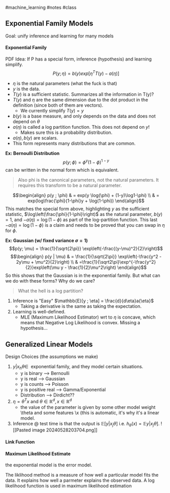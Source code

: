#machine_learning #notes #class 
## Exponential Family Models

Goal: unify inference and learning for many models

#### Exponential Family
PDF Idea: If P has a special form, inference (hypothesis) and learning simplify. 
$$P(y ; \eta) = b(y)exp[\eta^TT(y) - a(\eta)]$$
- $\eta$ is the natural parameters (what the fuck is that)
- $y$ is the data.
- $T(y)$ is a sufficient statistic. Summarizes all the information in T(y)?
- $T(y)$ and $\eta$ are the same dimension due to the dot product in the definition (since both of them are vectors).
	- We currently simplify $T(y) = y$
- $b(y)$ is a base measure, and only depends on the data and does not depend on $\theta$
- $a(\eta)$ is called a log partition function. This does not depend on $y$!
	- Makes sure this is a probability distribution.
- $a(\eta), b(y)$ are scalars. 
- This form represents many distributions that are common.

**Ex: Bernoulli Distribution**
$$p(y ; \phi) = \phi^y(1-\phi)^{1-y}$$
can be written in the normal form which is equivalent. 
>Also phi is the canonical parameters, not the natural parameters. It requires this transform to be a natural parameter.

$$\begin{align} p(y ; \phi) & = exp(y \log(\phi) + (1-y)\log1-\phi) 
\\ & = exp(log\frac{\phi}{1-\phi}y + \log(1-\phi)) \end{align}$$
This matches the special form above, highlighting $y$ as the sufficient statistic, $\log\left(\frac{\phi}{1-\phi}\right)$ as the natural parameter, $b(y) = 1$, and $-a(\eta) = \log(1-\phi)$ as part of the log-partition function.
This last $-a(\eta) = \log(1-\phi)$ is a claim and needs to be proved that you can swap in $\eta$ for $\phi$.

 **Ex: Gaussian (w/ fixed variance $\sigma = 1$)**
$$p(y; \mu) = \frac{1}{\sqrt{2\pi}} \exp\left(-\frac{(y-\mu)^2}{2}\right)$$
$$\begin{align} p(y | \mu) & = \frac{1}{\sqrt{2\pi}} \exp\left(-\frac{y^2 - 2y\mu + \mu^2}{2}\right) \\ 
& =\frac{1}{\sqrt2\pi}\exp^{-\frac{y^2}{2}}exp\left(\mu y - \frac{1}{2}\mu^2\right) \end{align}$$
So this shows that the Gaussian is in the exponential family. But what can we do with these forms? Why do we care?
> What the hell is a log partition?
1. Inference is "Easy" $\mathbb{E}[y ; \eta] = \frac{d}{d\eta}a{\eta}$
	* Taking a derivative is the same as taking the expectation.
2. Learning is well-defined.
	* MLE (Maximum Likelihood Estimator) wrt to $\eta$ is concave, which means that Negative Log Likelihood is convex.
Missing a hypothesis...

## Generalized Linear Models
Design Choices (the assumptions we make)
1) $y | x_h\theta \in~$ exponential family, and they model certain situations.
	- y is binary --> Bernoulli
	- y is real --> Gaussian
	- y is counts --> Poisson
	- y is positive real --> Gamma/Exponential 
	- Distribution --> Dirdicht?? 
2) $\eta = \theta^Tx$ and $\theta \in \mathbb{R}^d, x \in \mathbb{R}^d$ 
	* the value of the parameter is given by some other model weight \theta and some features \x (this is automatic, it's why it's a linear model.
3) Inference @ test time is that the output is $\mathbb{E}[y|x_j\theta]$ i.e. $h_\theta(x) =\mathbb{E}y | x_j\theta]$. 
![[Pasted image 20240528203704.png]]

#### Link Function


#### Maximum Likelihood Estimate

the exponential model is the error model.

The  liklihood method is a measure of how well a particular model fits the data. It explains how well a parmeter explains the observed data. 
A log likelihood function is used in maximum likelihood estimation 

